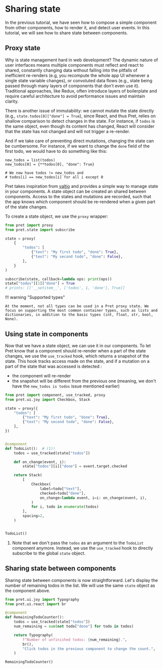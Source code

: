 # Sharing state

In the previous tutorial, we have seen how to compose a simple component from other components, how to render it, and detect user events. In this tutorial, we will see how to share state between components.

## Proxy state

Why is state management hard in web development? The dynamic nature of user interfaces means multiple components must reflect and react to shared, constantly changing data without falling into the pitfalls of inefficient re-renders (e.g, you recompute the whole app UI whenever a single state variable changes), or convoluted data flows (e.g., state being passed through many layers of components that don’t even use it). Traditional approaches, like Redux, often introduce layers of boilerplate and require careful architecture to avoid performance issues and maintain clarity.

There is another issue of immutability: we cannot mutate the state directly (e.g., `state.todos[0]["done"] = True`), since React, and thus Pret, relies on shallow comparison to detect changes in the state. For instance, if `todos` is the same object, even though its content has changed, React will consider that the state has not changed and will not trigger a re-render.

And if we take care of preventing direct mutations, changing the state can be cumbersome. For instance, if we want to change the `done` field of the first todo, we would have to do something like this:

```{ .python .no-exec }
new_todos = list(todos)
new_todos[0] = {**todos[0], "done": True}

# We now have todos != new_todos and
# todos[i] == new_todos[i] for all i except 0
```

Pret takes inspiration from [valtio](https://github.com/pmndrs/valtio/) and provides a simple way to manage state in your components. A state object can be created an shared between components. Access to the states and mutations are recorded, such that the app knows which component should be re-rendered when a given part of the state changes.

To create a state object, we use the `proxy` wrapper:

```python
from pret import proxy
from pret.state import subscribe

state = proxy(
    {
        "todos": [
            {"text": "My first todo", "done": True},
            {"text": "My second todo", "done": False},
        ],
    }
)

subscribe(state, callback=lambda ops: print(ops))
state["todos"][1]["done"] = True
# prints: [['__setitem__', ['todos', 1, 'done'], True]]
```

!!! warning "Supported types"

    At the moment, not all types can be used in a Pret proxy state. We focus on supporting the most common container types, such as lists and dictionaries, in addition to the basic types (int, float, str, bool, None).

## Using state in components

Now that we have a state object, we can use it in our components. To let Pret know that a component should re-render when a part of the state changes, we use the `use_tracked` hook, which returns a snapshot of the state. This hook tracks access made on the state, and if a mutation on a part of the state that was accessed is detected :

- the component will re-render
- the snapshot will be different from the previous one (meaning, we don't have the `new_todos is todos` issue mentioned earlier)

```python { .render-with-pret }
from pret import component, use_tracked, proxy
from pret.ui.joy import Checkbox, Stack

state = proxy({
    "todos": [
        {"text": "My first todo", "done": True},
        {"text": "My second todo", "done": False},
    ],
})


@component
def TodoList():  # (1)!
    todos = use_tracked(state["todos"])

    def on_change(event, i):
        state["todos"][i]["done"] = event.target.checked

    return Stack(
        [
            Checkbox(
                label=todo["text"],
                checked=todo["done"],
                on_change=lambda event, i=i: on_change(event, i),
            )
            for i, todo in enumerate(todos)
        ],
        spacing=2,
    )


TodoList()
```

1. Note that we don't pass the `todos` as an argument to the `TodoList` component anymore. Instead, we use the `use_tracked` hook to directly subscribe to the global `state` object.


## Sharing state between components

Sharing state between components is now straightforward.
Let's display the number of remaining todos in the list. We will
use the same `state` object as the component above.

```python { .render-with-pret }
from pret.ui.joy import Typography
from pret.ui.react import br

@component
def RemainingTodoCounter():
    todos = use_tracked(state["todos"])
    num_remaining = sum(not todo["done"] for todo in todos)

    return Typography(
        f"Number of unfinished todos: {num_remaining}.",
        br(),
        "Click todos in the previous component to change the count.",
    )

RemainingTodoCounter()
```
